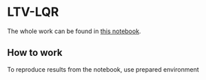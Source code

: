 # LTV-LQR

The whole work can be found in [this notebook](./LTV_LQR.ipynb).

## How to work

To reproduce results from the notebook, use prepared environment